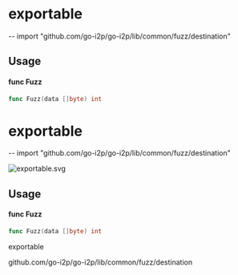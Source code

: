 # exportable
--
    import "github.com/go-i2p/go-i2p/lib/common/fuzz/destination"


## Usage

#### func  Fuzz

```go
func Fuzz(data []byte) int
```

# exportable
--
    import "github.com/go-i2p/go-i2p/lib/common/fuzz/destination"



![exportable.svg](exportable)

## Usage

#### func  Fuzz

```go
func Fuzz(data []byte) int
```



exportable

github.com/go-i2p/go-i2p/lib/common/fuzz/destination
